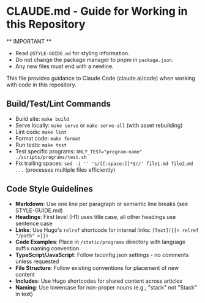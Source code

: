 # CLAUDE.md - Guide for Working in this Repository

** IMPORTANT **
- Read `@STYLE-GUIDE.md` for styling information.
- Do not change the package manager to pnpm in `package.json`.
- Any new files must end with a newline.


This file provides guidance to Claude Code (claude.ai/code) when working with code in this repository.

## Build/Test/Lint Commands
- Build site: `make build`
- Serve locally: `make serve` or `make serve-all` (with asset rebuilding)
- Lint code: `make lint`
- Format code: `make format`
- Run tests: `make test`
- Test specific programs: `ONLY_TEST="program-name" ./scripts/programs/test.sh`
- Fix trailing spaces: `sed -i '' 's/[[:space:]]*$//' file1.md file2.md ...` (processes multiple files efficiently)

## Code Style Guidelines
- **Markdown**: Use one line per paragraph or semantic line breaks (see STYLE-GUIDE.md)
- **Headings**: First level (H1) uses title case, all other headings use sentence case
- **Links**: Use Hugo's `relref` shortcode for internal links: `[Text]({{< relref "/path" >}})`
- **Code Examples**: Place in `/static/programs` directory with language suffix naming convention
- **TypeScript/JavaScript**: Follow tsconfig.json settings - no comments unless requested
- **File Structure**: Follow existing conventions for placement of new content
- **Includes**: Use Hugo shortcodes for shared content across articles
- **Naming**: Use lowercase for non-proper nouns (e.g., "stack" not "Stack" in text)

